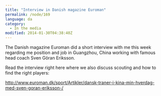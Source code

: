 ```yaml
---
title: "Interview in Danish magazine Euroman"
permalink: /node/169
language: da
category:
  - In the media
modified: 2014-01-30T04:38:40Z
---
```


The Danish magazine Euroman did a short interview with me this week regarding me position and job in Guangzhou, China working with famous head coach Sven Göran Eriksson.

Read the interview right here where we also discuss scouting and how to find the right players:

<http://www.euroman.dk/sport/Artikler/dansk-traner-i-kina-min-hverdag-med-sven-goran-eriksson-/>
